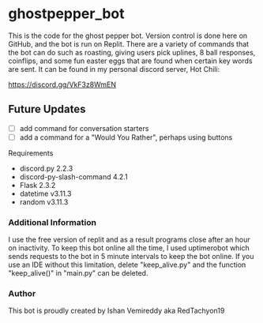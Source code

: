 # ghostpepper_bot
This is the code for the ghost pepper bot. Version control is done here on GitHub, and the bot is run on Replit.
There are a variety of commands that the bot can do such as roasting, giving users pick uplines, 8 ball responses, coinflips, and some fun easter eggs that are found when certain key words are sent. It can be found in my personal discord server, Hot Chili:

https://discord.gg/VkF3z8WmEN

## Future Updates
- [ ] add command for conversation starters
- [ ] add a command for a "Would You Rather", perhaps using buttons

Requirements
* discord.py 2.2.3
* discord-py-slash-command 4.2.1
* Flask 2.3.2
* datetime v3.11.3
* random v3.11.3

### Additional Information
I use the free version of replit and as a result programs close after an hour on inactivity. To keep this bot online all the time, I used uptimerobot which sends requests to the bot in 5 minute intervals to keep the bot online. If you use an IDE without this limitation, delete "keep_alive.py" and the function "keep_alive()" in "main.py" can be deleted.

### Author
This bot is proudly created by Ishan Vemireddy aka RedTachyon19

